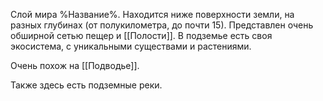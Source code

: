 Слой мира %Название%. Находится ниже поверхности земли, на разных глубинах (от полукилометра, до почти 15). Представлен очень обширной сетью пещер и [[Полости]]. В подземье есть своя экосистема, с уникальными существами и растениями.

Очень похож на [[Подводье]].

Также здесь есть подземные реки.